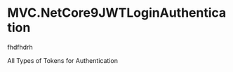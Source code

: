 
# MVC.NetCore9JWTLoginAuthentication







fhdfhdrh




















All Types of Tokens for Authentication








